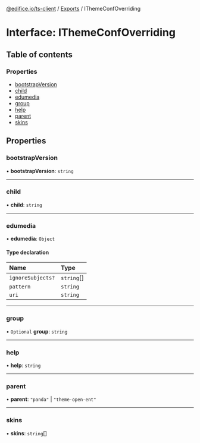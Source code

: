 [@edifice.io/ts-client](../README.md) / [Exports](../modules.md) / IThemeConfOverriding

# Interface: IThemeConfOverriding

## Table of contents

### Properties

- [bootstrapVersion](IThemeConfOverriding.md#bootstrapversion)
- [child](IThemeConfOverriding.md#child)
- [edumedia](IThemeConfOverriding.md#edumedia)
- [group](IThemeConfOverriding.md#group)
- [help](IThemeConfOverriding.md#help)
- [parent](IThemeConfOverriding.md#parent)
- [skins](IThemeConfOverriding.md#skins)

## Properties

### bootstrapVersion

• **bootstrapVersion**: `string`

___

### child

• **child**: `string`

___

### edumedia

• **edumedia**: `Object`

#### Type declaration

| Name | Type |
| :------ | :------ |
| `ignoreSubjects?` | `string`[] |
| `pattern` | `string` |
| `uri` | `string` |

___

### group

• `Optional` **group**: `string`

___

### help

• **help**: `string`

___

### parent

• **parent**: ``"panda"`` \| ``"theme-open-ent"``

___

### skins

• **skins**: `string`[]
